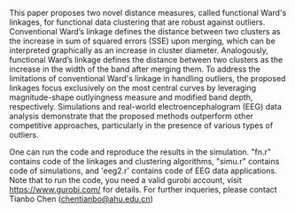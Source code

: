 This paper proposes two novel distance measures, called functional Ward's linkages, for functional data clustering that are robust against outliers. Conventional Ward’s linkage defines the distance between two clusters as the increase in sum of squared errors (SSE) upon merging, which can be interpreted graphically as an increase in cluster diameter. Analogously, functional Ward’s linkage defines the distance between two clusters as the increase in the width of the band after merging them. To address the limitations of conventional Ward's linkage in handling outliers, the proposed linkages focus exclusively on the most central curves by leveraging magnitude-shape outlyingness measure and modified band depth, respectively. Simulations and real-world electroencephalogram (EEG) data analysis demonstrate that the proposed methods outperform other competitive approaches, particularly in the presence of various types of outliers.

One can run the code and reproduce the results in the simulation.
"fn.r" contains code of the linkages and clustering algorithms, "simu.r" contains code of simulations, and 'eeg2.r' contains code of EEG data applications. Note that to run the code, you need a valid gurobi account, visit https://www.gurobi.com/ for details.
For further inqueries, please contact Tianbo Chen (chentianbo@ahu.edu.cn)


